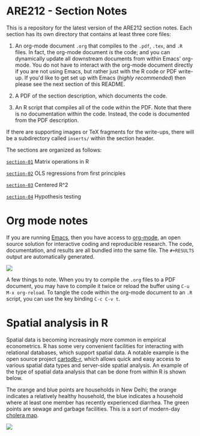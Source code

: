 ARE212 - Section Notes
======

This is a repository for the latest version of the ARE212 section
notes.  Each section has its own directory that contains at least
three core files:

1. An org-mode document `.org` that compiles to the `.pdf`, `.tex`,
and `.R` files.  In fact, the org-mode document _is_ the code; and you
can dynamically update all downstream documents from within Emacs'
org-mode.  You do not have to interact with the org-mode document
directly if you are not using Emacs, but rather just with the R code
or PDF write-up.  If you'd like to get set up with Emacs (_highly
recommended_) then please see the next section of this README.

2. A PDF of the section description, which documents the code. 

3. An R script that compiles all of the code within the PDF.  Note
that there is no documentation within the code.  Instead, the code is
documented from the PDF description.

If there are supporting images or TeX fragments for the write-ups,
there will be a subdirectory called `inserts/` within the section
header.

The sections are organized as follows:

[`section-01`](https://github.com/danhammer/ARE212/tree/master/section-01) Matrix operations in R

[`section-02`](https://github.com/danhammer/ARE212/tree/master/section-02) OLS regressions from first principles

[`section-03`](https://github.com/danhammer/ARE212/tree/master/section-03) Centered R^2

[`section-04`](https://github.com/danhammer/ARE212/tree/master/section-04) Hypothesis testing

# Org mode notes

If you are running [Emacs](http://www.gnu.org/software/emacs), then
you have access to [org-mode](http://orgmode.org), an open source
solution for interactive coding and reproducible research.  The code,
documentation, and results are all bundled into the same file.  The
`#+RESULTS` output are automatically generated.

![](http://dl.dropbox.com/u/5365589/org-mode.png)

A few things to note.  When you try to compile the `.org` files to
a PDF document, you may have to compile it twice or reload the buffer
using `C-u M-x org-reload`.  To tangle the code within the org-mode
document to an `.R` script, you can use the key binding `C-c C-v t`.

# Spatial analysis in R

Spatial data is becoming increasingly more common in empirical
econometrics.  R has some very convenient facilities for interacting
with relational databases, which support spatial data.  A notable
example is the open source project
[cartodb-r](https://github.com/Vizzuality/cartodb-r), which allows
quick and easy access to various spatial data types and server-side
spatial analysis.  An example of the type of spatial data analysis
that can be done from within R is shown below.  

The orange and blue points are households in New Delhi; the orange
indicates a relatively healthy household, the blue indicates a
household where at least one member has recently experienced diarrhea.
The green points are sewage and garbage facilities.  This is a sort of
modern-day [cholera
map](http://en.wikipedia.org/wiki/File:Snow-cholera-map-1.jpg).

[![](http://i.imgur.com/TMPBC.jpg)](https://danhammer.cartodb.com/tables/facilities_household/embed_map)
